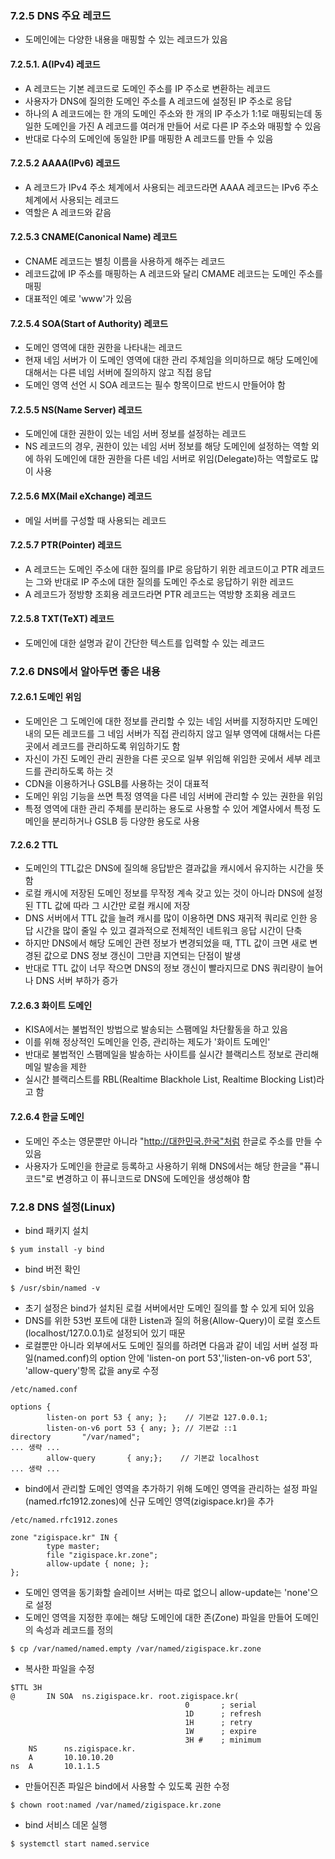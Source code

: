 ### 7.2.5 DNS 주요 레코드

-   도메인에는 다양한 내용을 매핑할 수 있는 레코드가 있음

#### 7.2.5.1. A(IPv4) 레코드

-   A 레코드는 기본 레코드로 도메인 주소를 IP 주소로 변환하는 레코드
-   사용자가 DNS에 질의한 도메인 주소를 A 레코드에 설정된 IP 주소로 응답
-   하나의 A 레코드에는 한 개의 도메인 주소와 한 개의 IP 주소가 1:1로 매핑되는데 동일한 도메인을 가진 A 레코드를 여러개 만들어 서로 다른 IP 주소와 매핑할 수 있음
-   반대로 다수의 도메인에 동일한 IP를 매핑한 A 레코드를 만들 수 있음

#### 7.2.5.2 AAAA(IPv6) 레코드

-   A 레코드가 IPv4 주소 체계에서 사용되는 레코드라면 AAAA 레코드는 IPv6 주소 체계에서 사용되는 레코드
-   역할은 A 레코드와 같음

#### 7.2.5.3 CNAME(Canonical Name) 레코드

-   CNAME 레코드는 별칭 이름을 사용하게 해주는 레코드
-   레코드값에 IP 주소를 매핑하는 A 레코드와 달리 CMAME 레코드는 도메인 주소를 매핑
-   대표적인 예로 'www'가 있음

#### 7.2.5.4 SOA(Start of Authority) 레코드

-   도메인 영역에 대한 권한을 나타내는 레코드
-   현재 네임 서버가 이 도메인 영역에 대한 관리 주체임을 의미하므로 해당 도메인에 대해서는 다른 네임 서버에 질의하지 않고 직접 응답
-   도메인 영역 선언 시 SOA 레코드는 필수 항목이므로 반드시 만들어야 함

#### 7.2.5.5 NS(Name Server) 레코드

-   도메인에 대한 권한이 있는 네임 서버 정보를 설정하는 레코드
-   NS 레코드의 경우, 권한이 있는 네임 서버 정보를 해당 도메인에 설정하는 역할 외에 하위 도메인에 대한 권한을 다른 네임 서버로 위임(Delegate)하는 역할로도 많이 사용

#### 7.2.5.6 MX(Mail eXchange) 레코드

-   메일 서버를 구성할 때 사용되는 레코드

#### 7.2.5.7 PTR(Pointer) 레코드

-   A 레코드는 도메인 주소에 대한 질의를 IP로 응답하기 위한 레코드이고 PTR 레코드는 그와 반대로 IP 주소에 대한 질의를 도메인 주소로 응답하기 위한 레코드
-   A 레코드가 정방향 조회용 레코드라면 PTR 레코드는 역방향 조회용 레코드

#### 7.2.5.8 TXT(TeXT) 레코드

-   도메인에 대한 설명과 같이 간단한 텍스트를 입력할 수 있는 레코드

### 7.2.6 DNS에서 알아두면 좋은 내용

#### 7.2.6.1 도메인 위임

-   도메인은 그 도메인에 대한 정보를 관리할 수 있는 네임 서버를 지정하지만 도메인 내의 모든 레코드를 그 네임 서버가 직접 관리하지 않고 일부 영역에 대해서는 다른 곳에서 레코드를 관리하도록 위임하기도 함
-   자신이 가진 도메인 관리 권한을 다른 곳으로 일부 위임해 위임한 곳에서 세부 레코드를 관리하도록 하는 것
-   CDN을 이용하거나 GSLB를 사용하는 것이 대표적
-   도메인 위임 기능을 쓰면 특정 영역을 다른 네임 서버에 관리할 수 있는 권한을 위임
-   특정 영역에 대한 관리 주체를 분리하는 용도로 사용할 수 있어 계열사에서 특정 도메인을 분리하거나 GSLB 등 다양한 용도로 사용

#### 7.2.6.2 TTL

-   도메인의 TTL값은 DNS에 질의해 응답받은 결과값을 캐시에서 유지하는 시간을 뜻함
-   로컬 캐시에 저장된 도메인 정보를 무작정 계속 갖고 있는 것이 아니라 DNS에 설정된 TTL 값에 따라 그 시간만 로컬 캐시에 저장
-   DNS 서버에서 TTL 값을 늘려 캐시를 많이 이용하면 DNS 재귀적 쿼리로 인한 응답 시간을 많이 줄일 수 있고 결과적으로 전체적인 네트워크 응답 시간이 단축
-   하지만 DNS에서 해당 도메인 관련 정보가 변경되었을 때, TTL 값이 크면 새로 변경된 값으로 DNS 정보 갱신이 그만큼 지연되는 단점이 발생
-   반대로 TTL 값이 너무 작으면 DNS의 정보 갱신이 빨라지므로 DNS 쿼리량이 늘어나 DNS 서버 부하가 증가

#### 7.2.6.3 화이트 도메인

-   KISA에서는 불법적인 방법으로 발송되는 스팸메일 차단활동을 하고 있음
-   이를 위해 정상적인 도메인을 인증, 관리하는 제도가 '화이트 도메인'
-   반대로 불법적인 스팸메일을 발송하는 사이트를 실시간 블랙리스트 정보로 관리해 메일 발송을 제한
-   실시간 블랙리스트를 RBL(Realtime Blackhole List, Realtime Blocking List)라고 함

#### 7.2.6.4 한글 도메인

-   도메인 주소는 영문뿐만 아니라 "http://대한민국.한국"처럼 한글로 주소를 만들 수 있음
-   사용자가 도메인을 한글로 등록하고 사용하기 위해 DNS에서는 해당 한글을 "퓨니코드"로 변경하고 이 퓨니코드로 DNS에 도메인을 생성해야 함

### 7.2.8 DNS 설정(Linux)

-   bind 패키지 설치

```
$ yum install -y bind
```

-   bind 버전 확인

```
$ /usr/sbin/named -v
```

-   초기 설정은 bind가 설치된 로컬 서버에서만 도메인 질의를 할 수 있게 되어 있음
-   DNS를 위한 53번 포트에 대한 Listen과 질의 허용(Allow-Query)이 로컬 호스트(localhost/127.0.0.1)로 설정되어 있기 때문
-   로컬뿐만 아니라 외부에서도 도메인 질의를 하려면 다음과 같이 네임 서버 설정 파일(named.conf)의 option 안에 'listen-on port 53','listen-on-v6 port 53', 'allow-query'항목 값을 any로 수정

```
/etc/named.conf

options {
        listen-on port 53 { any; };    // 기본값 127.0.0.1;
        listen-on-v6 port 53 { any; }; // 기본값 ::1
directory       "/var/named";
... 생략 ...
        allow-query       { any;};    // 기본값 localhost
... 생략 ...
```

-   bind에서 관리할 도메인 영역을 추가하기 위해 도메인 영역을 관리하는 설정 파일(named.rfc1912.zones)에 신규 도메인 영역(zigispace.kr)을 추가

```
/etc/named.rfc1912.zones

zone "zigispace.kr" IN {
        type master;
        file "zigispace.kr.zone";
        allow-update { none; };
};
```

-   도메인 영역을 동기화할 슬레이브 서버는 따로 없으니 allow-update는 'none'으로 설정
-   도메인 영역을 지정한 후에는 해당 도메인에 대한 존(Zone) 파일을 만들어 도메인의 속성과 레코드를 정의

```
$ cp /var/named/named.empty /var/named/zigispace.kr.zone
```

-   복사한 파일을 수정

```
$TTL 3H
@       IN SOA  ns.zigispace.kr. root.zigispace.kr(
                                       0       ; serial
                                       1D      ; refresh
                                       1H      ; retry
                                       1W      ; expire
                                       3H #    ; minimum
    NS      ns.zigispace.kr.
    A       10.10.10.20
ns  A       10.1.1.5
```

-   만들어진존 파일은 bind에서 사용할 수 있도록 권한 수정

```
$ chown root:named /var/named/zigispace.kr.zone
```

-   bind 서비스 데몬 실행

```
$ systemctl start named.service
```
